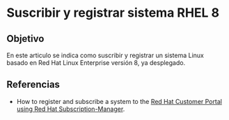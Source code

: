 # Suscribir y registrar sistema RHEL 8

## Objetivo

En este articulo se indica como suscribir y registrar un sistema Linux basado en Red Hat Linux Enterprise versión 8, ya desplegado.

## Referencias

- How to register and subscribe a system to the [Red Hat Customer Portal using Red Hat Subscription-Manager][subscribe.rhel8]. 

[subscribe.rhel8]: https://access.redhat.com/solutions/253273 "Suscribir y registrar sistema RHEL 8"
